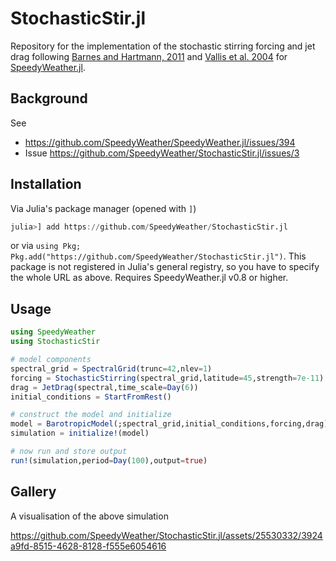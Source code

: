 # StochasticStir.jl

Repository for the implementation of the stochastic stirring forcing and jet drag following
[Barnes and Hartmann, 2011](https://journals.ametsoc.org/view/journals/atsc/68/12/jas-d-11-039.1.xml?tab_body=fulltext-display#bib14)
and [Vallis et al. 2004](https://journals.ametsoc.org/view/journals/atsc/61/3/1520-0469_2004_061_0264_amasdm_2.0.co_2.xml)
for [SpeedyWeather.jl](https://github.com/SpeedyWeather/SpeedyWeather.jl).

## Background

See 
- https://github.com/SpeedyWeather/SpeedyWeather.jl/issues/394
- Issue https://github.com/SpeedyWeather/StochasticStir.jl/issues/3

## Installation

Via Julia's package manager (opened with `]`)

```julia
julia>] add https://github.com/SpeedyWeather/StochasticStir.jl
```
or via `using Pkg; Pkg.add("https://github.com/SpeedyWeather/StochasticStir.jl")`.
This package is not registered in Julia's general registry, so you have to specify
the whole URL as above. Requires SpeedyWeather.jl v0.8 or higher.

## Usage

```julia
using SpeedyWeather
using StochasticStir

# model components
spectral_grid = SpectralGrid(trunc=42,nlev=1)   
forcing = StochasticStirring(spectral_grid,latitude=45,strength=7e-11)
drag = JetDrag(spectral,time_scale=Day(6))
initial_conditions = StartFromRest()

# construct the model and initialize
model = BarotropicModel(;spectral_grid,initial_conditions,forcing,drag)
simulation = initialize!(model)

# now run and store output
run!(simulation,period=Day(100),output=true)
```

## Gallery

A visualisation of the above simulation 

https://github.com/SpeedyWeather/StochasticStir.jl/assets/25530332/3924a9fd-8515-4628-8128-f555e6054616
